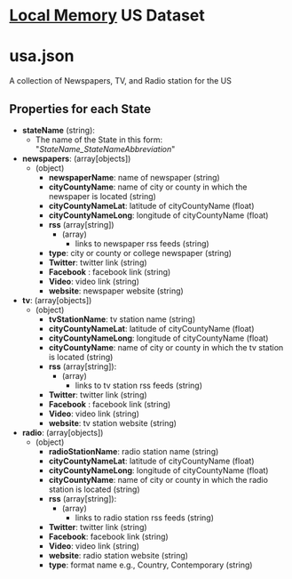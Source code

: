 # [Local Memory] US Dataset

# usa.json 
A collection of Newspapers, TV, and Radio station for the US

## Properties for each State
- **stateName** (string):
    - The name of the State in this form: "*StateName_StateNameAbbreviation*"
- **newspapers**:  (array[objects])
    - (object)
        - **newspaperName**: name of newspaper (string)
        - **cityCountyName**: name of city or county in which the newspaper is located (string)
        - **cityCountyNameLat**: latitude of cityCountyName  (float)
        - **cityCountyNameLong**: longitude of cityCountyName (float)
        - **rss** (array[string])
            - (array)   
                - links to newspaper rss feeds (string)
        - **type**: city or county or college newspaper (string)
        - **Twitter**: twitter link (string)
        - **Facebook** : facebook link (string)
        - **Video**: video link (string)
        - **website**: newspaper website (string)
- **tv**:  (array[objects])
    - (object)   
        - **tvStationName**: tv station name (string)
        - **cityCountyNameLat**: latitude of cityCountyName  (float)
        - **cityCountyNameLong**: longitude of cityCountyName (float)
        - **cityCountyName**: name of city or county in which the tv station is located (string)
        - **rss** (array[string]):
            - (array)
                - links to tv station rss feeds (string)
        - **Twitter**: twitter link (string)
        - **Facebook** : facebook link (string)
        - **Video**: video link (string)
        - **website**: tv station website (string)
- **radio**:  (array[objects])
    - (object) 
        - **radioStationName**: radio station name (string)
        - **cityCountyNameLat**: latitude of cityCountyName  (float)
        - **cityCountyNameLong**: longitude of cityCountyName (float)
        - **cityCountyName**: name of city or county in which the radio station is located (string)
        - **rss** (array[string]):
            - (array)
                - links to radio station rss feeds (string)
        - **Twitter**: twitter link (string)
        - **Facebook**: facebook link (string)
        - **Video**: video link (string)
        - **website**: radio station website (string)
        - **type**: format name e.g., Country, Contemporary (string)
        
[Local Memory]: <http://librarylab.law.harvard.edu/sketches/local-memory>